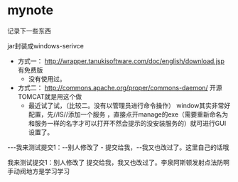 mynote
======

记录下一些东西


jar封装成windows-serivce
 - 方式一： http://wrapper.tanukisoftware.com/doc/english/download.jsp 有免费版
   +  没有使用过。
 - 方式二： http://commons.apache.org/proper/commons-daemon/ 开源TOMCAT就是用这个做
   + 最近试了试，（比较二。没有以管理员进行命令操作） window其实非常好配置，先//IS//添加一个服务 ，直接点开manage的exe（需要重新命名为和服务一样的名字才可以打开不然会提示的没安装服务的）就可进行GUI设置了。
 
 ---我来测试提交1：--别人修改了 - 提交给我，--我又也改过了。这里自己的话哦


我来测试提交1：别人修改了 提交给我，我又也改过了。李泉阿斯顿发射点法防啊手动阀地方是学习学习
